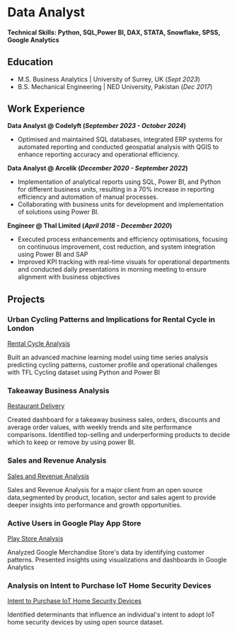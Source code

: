 # Data Analyst

#### Technical Skills: Python, SQL,Power BI, DAX, STATA, Snowflake, SPSS, Google Analytics

## Education							       		
- M.S. Business Analytics	| University of Surrey, UK (_Sept 2023_)	 			        		
- B.S. Mechanical Engineering | NED University, Pakistan (_Dec 2017_)

## Work Experience
**Data Analyst @ Codelyft (_September 2023 - October 2024_)**
- Optimised and maintained SQL databases, integrated ERP systems for automated reporting and conducted geospatial analysis with QGIS to enhance reporting accuracy and operational efficiency.

**Data Analyst @ Arcelik (_December 2020 - September 2022_)**
- Implementation of analytical reports using SQL, Power BI, and Python for different business units, resulting in a 70% increase in reporting efficiency and automation of manual processes.
- Collaborating with business units for development and implementation of solutions using Power BI.

**Engineer @ Thal Limited (_April 2018 - December 2020_)**
- Executed process enhancements and efficiency optimisations, focusing on continuous improvement, cost reduction, and system integration using Power BI and SAP
- Improved KPI tracking with real-time visuals for operational departments and conducted daily presentations in morning meeting to ensure alignment with business objectives

## Projects
### Urban Cycling Patterns and Implications for Rental Cycle in London
[Rental Cycle Analysis](https://1drv.ms/p/c/37d9069e0091083a/EWFmCPI578BKjPWYIGbia_cBo38IIrsurLfXnjLV2EHYLA?e=poutaL)

Built an advanced machine learning model using time series analysis predicting cycling patterns, customer profile and operational challenges with TFL Cycling dataset using Python and Power BI

### Takeaway Business Analysis
[Restaurant Delivery](https://1drv.ms/u/c/37d9069e0091083a/EcAbhLoml6NJtmEdtO2dTaUBbUJWZ9Sr5rgbj12CGTVZMQ?e=DwcfAF)

Created dashboard for a takeaway business sales, orders, discounts and average order values, with weekly trends and site performance comparisons. Identified top-selling and underperforming products to decide which to keep or remove by using power BI.

### Sales and Revenue Analysis
[Sales and Revenue Analysis](https://1drv.ms/u/c/37d9069e0091083a/ESE4-1Ty92JNlN3Dg44l3UQBatNTuQ4aTa-0WJiCQetX9Q?e=ugMOVA)

Sales and Revenue Analysis for a major client from an open source data,segmented by product, location, sector and sales agent to provide deeper insights into performance and growth opportunities.


### Active Users in Google Play App Store
[Play Store Analysis](https://1drv.ms/b/c/37d9069e0091083a/EfN5dCUSP9lOtuB7saf0nG0BF9GqQd4wGXXsv8hogZV4tA?e=yXvjxI)

Analyzed Google Merchandise Store's data by identifying customer patterns. Presented insights using visualizations and dashboards in Google Analytics

### Analysis on Intent to Purchase IoT Home Security Devices
[Intent to Purchase IoT Home Security Devices](https://1drv.ms/b/c/37d9069e0091083a/ERI0pPa3_wNBg4Jbn3SQ0tcBjiiwMeZngQOuE0A_rP8xVQ?e=wMoyw9)

Identified determinants that influence an individual's intent to adopt IoT home security devices by using open source dataset.

